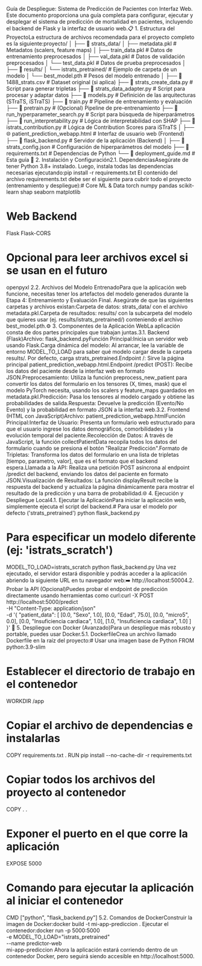 Guía de Despliegue: Sistema de Predicción de Pacientes con Interfaz Web. Este documento proporciona una guía completa para configurar, ejecutar y desplegar el sistema de predicción de mortalidad en pacientes, incluyendo el backend de Flask y la interfaz de usuario web.📋 1. Estructura del ProyectoLa estructura de archivos recomendada para el proyecto completo es la siguiente:proyecto/
│
├── 📂 strats_data/
│   ├── metadata.pkl             # Metadatos (scalers, feature maps)
│   ├── train_data.pkl           # Datos de entrenamiento preprocesados
│   ├── val_data.pkl             # Datos de validación preprocesados
│   └── test_data.pkl            # Datos de prueba preprocesados
│
├── 📂 results/
│   └── istrats_pretrained/      # Ejemplo de carpeta de un modelo
│       └── best_model.pth       # Pesos del modelo entrenado
│
├── 📜 1488_strats.csv            # Dataset original (si aplica)
├── 📜 strats_create_data.py      # Script para generar tripletas
├── 📜 strats_data_adapter.py     # Script para procesar y adaptar datos
├── 📜 models.py                  # Definición de las arquitecturas (STraTS, iSTraTS)
├── 📜 train.py                   # Pipeline de entrenamiento y evaluación
├── 📜 pretrain.py                # (Opcional) Pipeline de pre-entrenamiento
├── 📜 run_hyperparameter_search.py # Script para búsqueda de hiperparámetros
├── 📜 run_interpretability.py    # Lógica de interpretabilidad con SHAP
├── 📜 istrats_contribution.py    # Lógica de Contribution Scores para iSTraTS
│
├── 🌐 patient_prediction_webapp.html # Interfaz de usuario web (Frontend)
├── 🚀 flask_backend.py           # Servidor de la aplicación (Backend)
│
├── 📄 strats_config.json         # Configuración de hiperparámetros del modelo
├── 📄 requirements.txt           # Dependencias de Python
└── 📄 deployment_guide.md        # Esta guía
🚀 2. Instalación y Configuración2.1. DependenciasAsegúrate de tener Python 3.8+ instalado. Luego, instala todas las dependencias necesarias ejecutando:pip install -r requirements.txt
El contenido del archivo requirements.txt debe ser el siguiente para cubrir todo el proyecto (entrenamiento y despliegue):# Core ML & Data
torch
numpy
pandas
scikit-learn
shap
seaborn
matplotlib

# Web Backend
Flask
Flask-CORS

# Opcional para leer archivos excel si se usan en el futuro
openpyxl
2.2. Archivos del Modelo EntrenadoPara que la aplicación web funcione, necesitas tener los artefactos del modelo generados durante la Etapa 4: Entrenamiento y Evaluación Final. Asegúrate de que las siguientes carpetas y archivos existan:Carpeta de datos: strats_data/ con el archivo metadata.pkl.Carpeta de resultados: results/ con la subcarpeta del modelo que quieres usar (ej. results/istrats_pretrained/) conteniendo el archivo best_model.pth.⚙️ 3. Componentes de la Aplicación WebLa aplicación consta de dos partes principales que trabajan juntas.3.1. Backend (Flask)Archivo: flask_backend.pyFunción Principal:Inicia un servidor web usando Flask.Carga dinámica del modelo: Al arrancar, lee la variable de entorno MODEL_TO_LOAD para saber qué modelo cargar desde la carpeta results/. Por defecto, carga strats_pretrained.Endpoint /: Sirve la página principal patient_prediction_webapp.html.Endpoint /predict (POST): Recibe los datos del paciente desde la interfaz web en formato JSON.Preprocesamiento: Utiliza la función preprocess_new_patient para convertir los datos del formulario en los tensores (X, times, mask) que el modelo PyTorch necesita, usando los scalers y feature_maps guardados en metadata.pkl.Predicción: Pasa los tensores al modelo cargado y obtiene las probabilidades de salida.Respuesta: Devuelve la predicción (Evento/No Evento) y la probabilidad en formato JSON a la interfaz web.3.2. Frontend (HTML con JavaScript)Archivo: patient_prediction_webapp.htmlFunción Principal:Interfaz de Usuario: Presenta un formulario web estructurado para que el usuario ingrese los datos demográficos, comorbilidades y la evolución temporal del paciente.Recolección de Datos: A través de JavaScript, la función collectPatientData recopila todos los datos del formulario cuando se presiona el botón "Realizar Predicción".Formato de Tripletas: Transforma los datos del formulario en una lista de tripletas [tiempo, parametro, valor], que es el formato que el backend espera.Llamada a la API: Realiza una petición POST asíncrona al endpoint /predict del backend, enviando los datos del paciente en formato JSON.Visualización de Resultados: La función displayResult recibe la respuesta del backend y actualiza la página dinámicamente para mostrar el resultado de la predicción y una barra de probabilidad.🌐 4. Ejecución y Despliegue Local4.1. Ejecutar la AplicaciónPara iniciar la aplicación web, simplemente ejecuta el script del backend.# Para usar el modelo por defecto ('strats_pretrained')
python flask_backend.py

# Para especificar un modelo diferente (ej: 'istrats_scratch')
MODEL_TO_LOAD=istrats_scratch python flask_backend.py
Una vez ejecutado, el servidor estará disponible y podrás acceder a la aplicación abriendo la siguiente URL en tu navegador web:➡️ http://localhost:50004.2. Probar la API (Opcional)Puedes probar el endpoint de predicción directamente usando herramientas como curl:curl -X POST http://localhost:5000/predict \
  -H "Content-Type: application/json" \
  -d '{
    "patient_data": [
      [0.0, "Sexo", 1.0],
      [0.0, "Edad", 75.0],
      [0.0, "micro5", 0.0],
      [0.0, "Insuficiencia cardiaca", 1.0],
      [1.0, "Insuficiencia cardiaca", 1.0]
    ]
  }'
🐳 5. Despliegue con Docker (Avanzado)Para un despliegue más robusto y portable, puedes usar Docker.5.1. DockerfileCrea un archivo llamado Dockerfile en la raíz del proyecto:# Usar una imagen base de Python
FROM python:3.9-slim

# Establecer el directorio de trabajo en el contenedor
WORKDIR /app

# Copiar el archivo de dependencias e instalarlas
COPY requirements.txt .
RUN pip install --no-cache-dir -r requirements.txt

# Copiar todos los archivos del proyecto al contenedor
COPY . .

# Exponer el puerto en el que corre la aplicación
EXPOSE 5000

# Comando para ejecutar la aplicación al iniciar el contenedor
CMD ["python", "flask_backend.py"]
5.2. Comandos de DockerConstruir la imagen de Docker:docker build -t mi-app-prediccion .
Ejecutar el contenedor:docker run -p 5000:5000 \
  -e MODEL_TO_LOAD="istrats_pretrained" \
  --name predictor-web \
  mi-app-prediccion
Ahora la aplicación estará corriendo dentro de un contenedor Docker, pero seguirá siendo accesible en http://localhost:5000.
